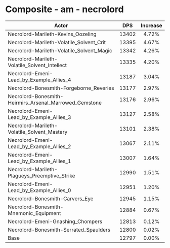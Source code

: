 # Composite - am - necrolord
| Actor | DPS | Increase |
|---|:---:|:---:|
|Necrolord-Marileth-Kevins_Oozeling|13402|4.72%|
|Necrolord-Marileth-Volatile_Solvent_Crit|13395|4.67%|
|Necrolord-Marileth-Volatile_Solvent_Magic|13342|4.26%|
|Necrolord-Marileth-Volatile_Solvent_Intellect|13335|4.20%|
|Necrolord-Emeni-Lead_by_Example_Allies_4|13187|3.04%|
|Necrolord-Bonesmith-Forgeborne_Reveries|13177|2.97%|
|Necrolord-Bonesmith-Heirmirs_Arsenal_Marrowed_Gemstone|13176|2.96%|
|Necrolord-Emeni-Lead_by_Example_Allies_3|13127|2.58%|
|Necrolord-Marileth-Volatile_Solvent_Mastery|13101|2.38%|
|Necrolord-Emeni-Lead_by_Example_Allies_2|13067|2.11%|
|Necrolord-Emeni-Lead_by_Example_Allies_1|13007|1.64%|
|Necrolord-Marileth-Plagueys_Preemptive_Strike|12990|1.51%|
|Necrolord-Emeni-Lead_by_Example_Allies_0|12951|1.20%|
|Necrolord-Bonesmith-Carvers_Eye|12945|1.15%|
|Necrolord-Bonesmith-Mnemonic_Equipment|12884|0.67%|
|Necrolord-Emeni-Gnashing_Chompers|12813|0.12%|
|Necrolord-Bonesmith-Serrated_Spaulders|12800|0.02%|
|Base|12797|0.00%|
